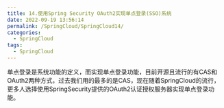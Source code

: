 ```yaml
---
title: 14.使用Spring Security OAuth2实现单点登录(SSO)系统
date: 2022-09-19 13:56:14
permalink: /SpringCloud/SpringCloud14/
categories: 
  - SpringCloud
tags: 
  - SpringCloud
---
```


单点登录是系统功能的定义，而实现单点登录功能，目前开源且流行的有CAS和OAuth2两种方式，过去我们用的最多的是CAS，现在随着SpringCloud的流行，更多人选择使用SpringSecurity提供的OAuth2认证授权服务器实现单点登录功能。